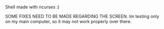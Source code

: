 Shell made with ncurses :)

SOME FIXES NEED TO BE MADE REGARDING THE SCREEN.
Im testing only on my main computer, so it may not work properly over there. 

